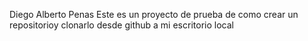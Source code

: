 Diego Alberto Penas
Este es un proyecto de prueba de como crear un repositorioy clonarlo desde github a mi escritorio local